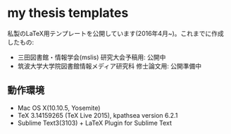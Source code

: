 my thesis templates 
==================

私製のLaTeX用テンプレートを公開しています(2016年4月~)。これまでに作成したもの:

* 三田図書館・情報学会(mslis) 研究大会予稿用: 公開中
* 筑波大学大学院図書館情報メディア研究科 修士論文用: 公開準備中


動作環境
---------------------------------
* Mac OS X(10.10.5, Yosemite)
* TeX 3.14159265 (TeX Live 2015), kpathsea version 6.2.1
* Sublime Text3(3103) + LaTeX Plugin for Sublime Text